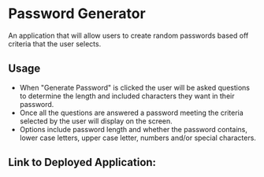 # Password Generator

An application that will allow users to create random passwords based off criteria that the user selects.

## Usage
* When "Generate Password" is clicked the user will be asked questions to determine the length and included characters they want in their password.
* Once all the questions are answered a password meeting the criteria selected by the user will display on the screen.
* Options include password length and whether the password contains, lower case letters, upper case letter, numbers and/or special characters.

## Link to Deployed Application:
